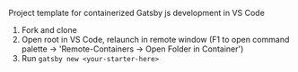 Project template for containerized Gatsby js development in VS Code

 1. Fork and clone
 2. Open root in VS Code, relaunch in remote window (F1 to open command palette -> 'Remote-Containers -> Open Folder in Container')
 3. Run `gatsby new <your-starter-here>`
